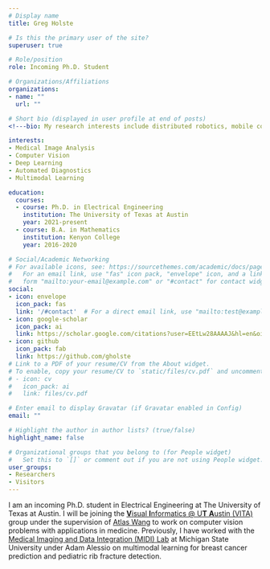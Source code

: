 ```yaml
---
# Display name
title: Greg Holste

# Is this the primary user of the site?
superuser: true

# Role/position
role: Incoming Ph.D. Student

# Organizations/Affiliations
organizations:
- name: ""
  url: ""

# Short bio (displayed in user profile at end of posts)
<!---bio: My research interests include distributed robotics, mobile computing and programmable matter.--->

interests:
- Medical Image Analysis
- Computer Vision
- Deep Learning
- Automated Diagnostics
- Multimodal Learning

education:
  courses:
  - course: Ph.D. in Electrical Engineering
    institution: The University of Texas at Austin
    year: 2021-present
  - course: B.A. in Mathematics
    institution: Kenyon College
    year: 2016-2020

# Social/Academic Networking
# For available icons, see: https://sourcethemes.com/academic/docs/page-builder/#icons
#   For an email link, use "fas" icon pack, "envelope" icon, and a link in the
#   form "mailto:your-email@example.com" or "#contact" for contact widget.
social:
- icon: envelope
  icon_pack: fas
  link: '/#contact'  # For a direct email link, use "mailto:test@example.org".
- icon: google-scholar
  icon_pack: ai
  link: https://scholar.google.com/citations?user=EEtLw28AAAAJ&hl=en&oi=ao
- icon: github
  icon_pack: fab
  link: https://github.com/gholste
# Link to a PDF of your resume/CV from the About widget.
# To enable, copy your resume/CV to `static/files/cv.pdf` and uncomment the lines below.
# - icon: cv
#   icon_pack: ai
#   link: files/cv.pdf

# Enter email to display Gravatar (if Gravatar enabled in Config)
email: ""

# Highlight the author in author lists? (true/false)
highlight_name: false

# Organizational groups that you belong to (for People widget)
#   Set this to `[]` or comment out if you are not using People widget.
user_groups:
- Researchers
- Visitors
---
```


I am an incoming Ph.D. student in Electrical Engineering at The University of Texas at Austin. I will be joining the [**V**isual **I**nformatics @ U**T** **A**ustin (VITA)](https://vita-group.github.io/index.html) group under the supervision of [Atlas Wang](https://spark.adobe.com/page/CAdrFMJ9QeI2y/) to work on computer vision problems with applications in medicine. Previously, I have worked with the [Medical Imaging and Data Integration (MIDI) Lab](https://www.midilab.org/) at Michigan State University under Adam Alessio on multimodal learning for breast cancer prediction and pediatric rib fracture detection.
